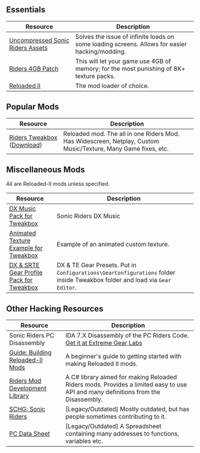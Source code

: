 ## Essentials
| Resource  | Description |
|-----------|-------------|
| [Uncompressed Sonic Riders Assets](https://community.pcgamingwiki.com/files/file/2087-uncompressed-sonic-riders-assets/) | Solves the issue of infinite loads on some loading screens. Allows for easier hacking/modding. |
| [Riders 4GB Patch](http://web.archive.org/web/20210810043953/https://cdn.discordapp.com/attachments/849332785541021746/851864192335740978/Riders_4GB_Patch.7z) | This will let your game use 4GB of memory; for the most punishing of 8K+ texture packs. |
| [Reloaded II](https://github.com/Reloaded-Project/Reloaded-II/releases) | The mod loader of choice. |

## Popular Mods

| Resource  | Description |
|-----------|-------------|
| [Riders Tweakbox](https://sewer56.dev/Riders.Tweakbox/) ([Download](https://github.com/Sewer56/Riders.Tweakbox/releases)) | Reloaded mod. The all in one Riders Mod. Has Widescreen, Netplay, Custom Music/Texture, Many Game fixes, etc. |

## Miscellaneous Mods

All are Reloaded-II mods unless specified.

| Resource  | Description |
|-----------|-------------|
| [DX Music Pack for Tweakbox](https://u.pcloud.link/publink/show?code=XZq8U9XZNFeQeSSyWYyh8kiLO5Oq8y5XzpHV) | Sonic Riders DX Music |
| [Animated Texture Example for Tweakbox](https://u.pcloud.link/publink/show?code=XZ68U9XZY8Is65OjVXpIohvdxDjQTSk82tky) | Example of an animated custom texture. |
| [DX & SRTE Gear Profile Pack for Tweakbox](http://web.archive.org/web/20210608031425/https://cdn.discordapp.com/attachments/668978565911543867/849194576496951296/GearConfigurations.7z) | DX & TE Gear Presets. Put in `Configurations\GearConfigurations` folder inside Tweakbox folder and load via `Gear Editor`. |

## Other Hacking Resources

| Resource  | Description |
|-----------|-------------|
| Sonic Riders PC Disassembly | IDA 7.X Disassembly of the PC Riders Code. [Get it at Extreme Gear Labs](https://discord.gg/QUfXF7f7ZM) |
| [Guide: Building Reloaded-II Mods](https://reloaded-project.github.io/Reloaded-II/DeveloperModGuide) | A beginner's guide to getting started with making Reloaded II mods. |
| [Riders Mod Development Library](https://github.com/Sewer56/Sewer56.SonicRiders) | A C# library aimed for making Reloaded Riders mods. Provides a limited easy to use API and many definitions from the Disassembly. |
| [SCHG: Sonic Riders](http://info.sonicretro.org/SCHG:Sonic_Riders) | [Legacy/Outdated] Mostly outdated, but has people sometimes contributing to it.|
| [PC Data Sheet](https://docs.google.com/spreadsheets/u/0/d/1KUcyNRT4o1lz3kn8jS81sl60pb2Nqo7foE_FCqayQy8/htmlview) | [Legacy/Outdated] A Spreadsheet containing many addresses to functions, variables etc. |
